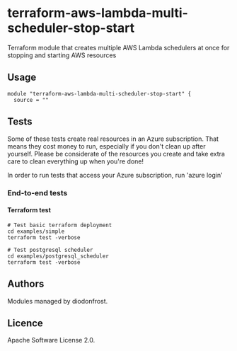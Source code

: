 # terraform-aws-lambda-multi-scheduler-stop-start

Terraform module that creates multiple AWS Lambda schedulers at once for stopping and starting AWS resources

## Usage

```hcl
module "terraform-aws-lambda-multi-scheduler-stop-start" {
  source = ""
```

<!-- BEGIN_TF_DOCS -->
<!-- END_TF_DOCS -->

## Tests

Some of these tests create real resources in an Azure subscription. That means they cost money to run, especially if you don't clean up after yourself. Please be considerate of the resources you create and take extra care to clean everything up when you're done!

In order to run tests that access your Azure subscription, run 'azure login'

### End-to-end tests

#### Terraform test

```shell
# Test basic terraform deployment
cd examples/simple
terraform test -verbose

# Test postgresql scheduler
cd examples/postgresql_scheduler
terraform test -verbose
```

## Authors

Modules managed by diodonfrost.

## Licence

Apache Software License 2.0.
